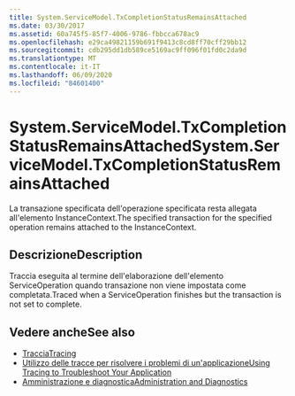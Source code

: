 ```yaml
---
title: System.ServiceModel.TxCompletionStatusRemainsAttached
ms.date: 03/30/2017
ms.assetid: 60a745f5-85f7-4006-9786-fbbcca678ac9
ms.openlocfilehash: e29ca49821159b691f9413c8cd8ff70cff29bb12
ms.sourcegitcommit: cdb295dd1db589ce5169ac9ff096f01fd0c2da9d
ms.translationtype: MT
ms.contentlocale: it-IT
ms.lasthandoff: 06/09/2020
ms.locfileid: "84601400"
---
```

# <a name="systemservicemodeltxcompletionstatusremainsattached"></a><span data-ttu-id="b069b-102">System.ServiceModel.TxCompletionStatusRemainsAttached</span><span class="sxs-lookup"><span data-stu-id="b069b-102">System.ServiceModel.TxCompletionStatusRemainsAttached</span></span>
<span data-ttu-id="b069b-103">La transazione specificata dell'operazione specificata resta allegata all'elemento InstanceContext.</span><span class="sxs-lookup"><span data-stu-id="b069b-103">The specified transaction for the specified operation remains attached to the InstanceContext.</span></span>  
  
## <a name="description"></a><span data-ttu-id="b069b-104">Descrizione</span><span class="sxs-lookup"><span data-stu-id="b069b-104">Description</span></span>  
 <span data-ttu-id="b069b-105">Traccia eseguita al termine dell'elaborazione dell'elemento ServiceOperation quando transazione non viene impostata come completata.</span><span class="sxs-lookup"><span data-stu-id="b069b-105">Traced when a ServiceOperation finishes but the transaction is not set to complete.</span></span>  
  
## <a name="see-also"></a><span data-ttu-id="b069b-106">Vedere anche</span><span class="sxs-lookup"><span data-stu-id="b069b-106">See also</span></span>

- [<span data-ttu-id="b069b-107">Traccia</span><span class="sxs-lookup"><span data-stu-id="b069b-107">Tracing</span></span>](index.md)
- [<span data-ttu-id="b069b-108">Utilizzo delle tracce per risolvere i problemi di un'applicazione</span><span class="sxs-lookup"><span data-stu-id="b069b-108">Using Tracing to Troubleshoot Your Application</span></span>](using-tracing-to-troubleshoot-your-application.md)
- [<span data-ttu-id="b069b-109">Amministrazione e diagnostica</span><span class="sxs-lookup"><span data-stu-id="b069b-109">Administration and Diagnostics</span></span>](../index.md)
